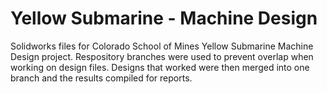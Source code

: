 # Yellow Submarine - Machine Design

Solidworks files for Colorado School of Mines Yellow Submarine Machine Design project.  Respository branches were used to prevent overlap when working on design files.  Designs that worked were then merged into one branch and the results compiled for reports.
